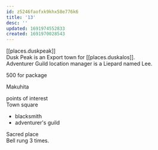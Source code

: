 ```yaml
---
id: z5246faofxk9khx58e776k6
title: '13'
desc: ''
updated: 1691974552833
created: 1691970028543
---
```

[[places.duskpeak]]  
Dusk Peak is an Export town for  [[places.duskalos]].  
Adventurer Guild location manager is a Liepard named Lee.

500 for package

Makuhita 

points of interest  
Town square
 - blacksmith
 - adventurer's guild

Sacred place  
Bell rung 3 times.  
